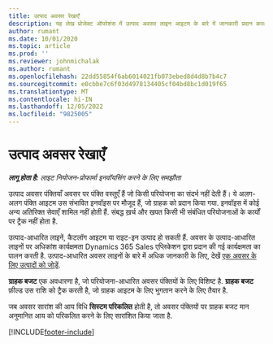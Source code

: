 ```yaml
---
title: उत्पाद अवसर रेखाएँ
description: यह लेख प्रोजेक्ट ऑपरेशंस में उत्पाद अवसर लाइन आइटम के बारे में जानकारी प्रदान करता है।
author: rumant
ms.date: 10/01/2020
ms.topic: article
ms.prod: ''
ms.reviewer: johnmichalak
ms.author: rumant
ms.openlocfilehash: 22dd55854f6ab6014021fb073ebed8d4d8b7b4c7
ms.sourcegitcommit: e0cbbe7c6f03d4978134405cf04bd8bc1d019f65
ms.translationtype: MT
ms.contentlocale: hi-IN
ms.lasthandoff: 12/05/2022
ms.locfileid: "9825005"
---
```

# <a name="product-opportunity-lines"></a>उत्पाद अवसर रेखाएँ

_**लागू होता है:** लाइट नियोजन-प्रोफार्मा इनवॉयसिंग करने के लिए समझौता_

उत्पाद अवसर पंक्तियाँ अवसर पर पंक्ति वस्तुएँ हैं जो किसी परियोजना का संदर्भ नहीं देती हैं। ये अलग-अलग पंक्ति आइटम उस संभावित इनवॉइस पर मौजूद हैं, जो ग्राहक को प्रदान किया गया. इनवॉइस में कोई अन्य अतिरिक्त सेवाएँ शामिल नहीं होती हैं. संबद्ध ख़र्च और खपत किसी भी संबंधित परियोजनाओं के कार्यों पर ट्रैक नहीं होता है.

उत्पाद-आधारित लाइनें, कैटलॉग आइटम या राइट-इन उत्पाद हो सकती हैं. अवसर के उत्पाद-आधारित लाइनों पर अधिकांश कार्यक्षमता Dynamics 365 Sales एप्लिकेशन द्वारा प्रदान की गई कार्यक्षमता का पालन करती है. उत्पाद-आधारित अवसर लाइनों के बारे में अधिक जानकारी के लिए, देखें [एक अवसर के लिए उत्पादों को जोड़ें](/dynamics365/sales-enterprise/add-products-opportunity).

**ग्राहक बजट** एक अवधारणा है, जो परियोजना-आधारित अवसर पंक्तियों के लिए विशिष्ट है. **ग्राहक बजट** फ़ील्ड उस राशि को ट्रैक करती है, जो ग्राहक आइटम के लिए भुगतान करने के लिए तैयार है.

जब अवसर सारांश की आय विधि **सिस्टम परिकलित** होती है, तो अवसर पंक्तियों पर ग्राहक बजट मान अनुमानित आय को परिकलित करने के लिए सारांशित किया जाता है. 



[!INCLUDE[footer-include](../../includes/footer-banner.md)]
